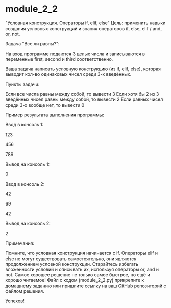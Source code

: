 # module_2_2
"Условная конструкция. Операторы if, elif, else"
Цель: применить навыки создания условных конструкций и знания операторов if, else, elif / and, or, not.



Задача "Все ли равны?":

На вход программе подаются 3 целых числа и записываются в переменные first, second и third соответственно.

Ваша задача написать условную конструкцию (из if, elif, else), которая выводит кол-во одинаковых чисел среди 3-х введённых.



Пункты задачи:

Если все числа равны между собой, то вывести 3
Если хотя бы 2 из 3 введённых чисел равны между собой, то вывести 2
Если равных чисел среди 3-х вообще нет, то вывести 0


Пример результата выполнения программы:

Ввод в консоль 1:

123

456

789



Вывод на консоль 1:

0



Ввод в консоль 2:

42

69

42



Вывод на консоль 2:

2



Примечания:

Помните, что условная конструкция начинается с if.
Операторы elif и else не могут существовать самостоятельно, они являются продолжением условной конструкции.
Старайтесь избегать вложенности условий и описывать их, используя операторы or, and и not.
Самое хорошее решение не только самое быстрое, но ещё и хорошо читаемое!
Файл с кодом (module_2_2.py) прикрепите к домашнему заданию или пришлите ссылку на ваш GitHub репозиторий с файлом решения.



Успехов!
